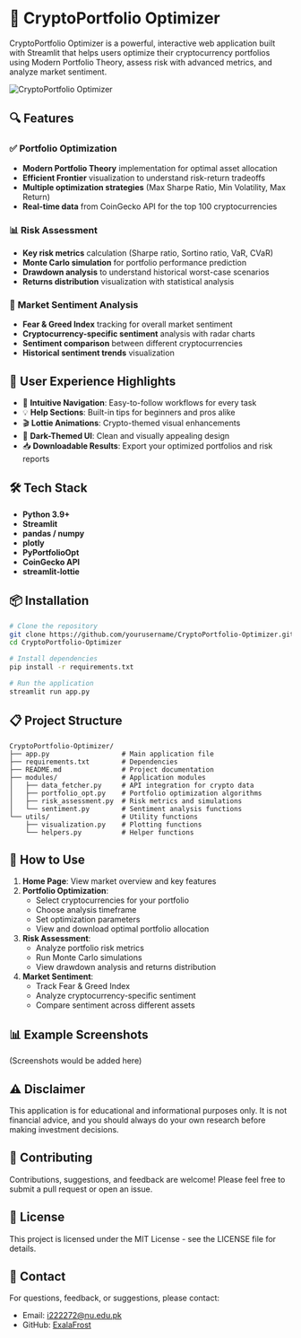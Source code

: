 # 🚀 CryptoPortfolio Optimizer

CryptoPortfolio Optimizer is a powerful, interactive web application built with Streamlit that helps users optimize their cryptocurrency portfolios using Modern Portfolio Theory, assess risk with advanced metrics, and analyze market sentiment.

![CryptoPortfolio Optimizer](https://cdn-icons-png.flaticon.com/512/2091/2091665.png)

## 🔍 Features

### ✅ **Portfolio Optimization**
- **Modern Portfolio Theory** implementation for optimal asset allocation
- **Efficient Frontier** visualization to understand risk-return tradeoffs
- **Multiple optimization strategies** (Max Sharpe Ratio, Min Volatility, Max Return)
- **Real-time data** from CoinGecko API for the top 100 cryptocurrencies

### 📊 **Risk Assessment**
- **Key risk metrics** calculation (Sharpe ratio, Sortino ratio, VaR, CVaR)
- **Monte Carlo simulation** for portfolio performance prediction
- **Drawdown analysis** to understand historical worst-case scenarios
- **Returns distribution** visualization with statistical analysis

### 🧠 **Market Sentiment Analysis**
- **Fear & Greed Index** tracking for overall market sentiment
- **Cryptocurrency-specific sentiment** analysis with radar charts
- **Sentiment comparison** between different cryptocurrencies
- **Historical sentiment trends** visualization

## 🎨 User Experience Highlights

- 🧭 **Intuitive Navigation**: Easy-to-follow workflows for every task
- 💡 **Help Sections**: Built-in tips for beginners and pros alike
- 🎬 **Lottie Animations**: Crypto-themed visual enhancements
- 🌙 **Dark-Themed UI**: Clean and visually appealing design
- 📥 **Downloadable Results**: Export your optimized portfolios and risk reports

## 🛠️ Tech Stack

- **Python 3.9+**
- **Streamlit**
- **pandas / numpy**
- **plotly**
- **PyPortfolioOpt**
- **CoinGecko API**
- **streamlit-lottie**

## 📦 Installation

```bash
# Clone the repository
git clone https://github.com/yourusername/CryptoPortfolio-Optimizer.git
cd CryptoPortfolio-Optimizer

# Install dependencies
pip install -r requirements.txt

# Run the application
streamlit run app.py
```

## 📋 Project Structure

```
CryptoPortfolio-Optimizer/
├── app.py                  # Main application file
├── requirements.txt        # Dependencies
├── README.md               # Project documentation
├── modules/                # Application modules
│   ├── data_fetcher.py     # API integration for crypto data
│   ├── portfolio_opt.py    # Portfolio optimization algorithms
│   ├── risk_assessment.py  # Risk metrics and simulations
│   └── sentiment.py        # Sentiment analysis functions
└── utils/                  # Utility functions
    ├── visualization.py    # Plotting functions
    └── helpers.py          # Helper functions
```

## 🚀 How to Use

1. **Home Page**: View market overview and key features
2. **Portfolio Optimization**:
   - Select cryptocurrencies for your portfolio
   - Choose analysis timeframe
   - Set optimization parameters
   - View and download optimal portfolio allocation
3. **Risk Assessment**:
   - Analyze portfolio risk metrics
   - Run Monte Carlo simulations
   - View drawdown analysis and returns distribution
4. **Market Sentiment**:
   - Track Fear & Greed Index
   - Analyze cryptocurrency-specific sentiment
   - Compare sentiment across different assets

## 📊 Example Screenshots

(Screenshots would be added here)

## ⚠️ Disclaimer

This application is for educational and informational purposes only. It is not financial advice, and you should always do your own research before making investment decisions.

## 🤝 Contributing

Contributions, suggestions, and feedback are welcome! Please feel free to submit a pull request or open an issue.

## 📄 License

This project is licensed under the MIT License - see the LICENSE file for details.

## 📧 Contact

For questions, feedback, or suggestions, please contact:
- Email: i222272@nu.edu.pk
- GitHub: [ExalaFrost](https://github.com/ExalaFrost)

